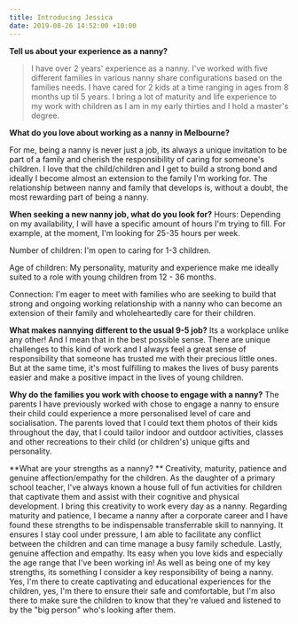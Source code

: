 ```yaml
---
title: Introducing Jessica
date: 2019-08-26 14:52:00 +10:00
---
```


**Tell us about your experience as a nanny?**

> I have over 2 years' experience as a nanny. I've worked with five different families in various nanny share configurations based on the families needs. I have cared for 2 kids at a time ranging in ages from 8 months up til 5 years. I bring a lot of maturity and life experience to my work with children as I am in my early thirties and I hold a master's degree. 

**What do you love about working as a nanny in Melbourne?**

For me, being a nanny is never just a job, its always a unique invitation to be part of a family and cherish the responsibility of caring for someone's children. I love that the child/children and I get to build a strong bond and ideally I become almost an extension to the family I'm working for. The relationship between nanny and family that develops is, without a doubt, the most rewarding part of being a nanny. 


**When seeking a new nanny job, what do you look for?**
Hours: Depending on my availability, I will have a specific amount of hours I'm trying to fill. For example, at the moment, I'm looking for 25-35 hours per week. 

Number of children: I'm open to caring for 1-3 children. 

Age of children: My personality, maturity and experience make me ideally suited to a role with young children from 12 - 36 months. 

Connection: I'm eager to meet with families who are seeking to build that strong and ongoing working relationship with a nanny who can become an extension of their family and wholeheartedly care for their children.


**What makes nannying different to the usual 9-5 job?** 
Its a workplace unlike any other! And I mean that in the best possible sense. There are unique challenges to this kind of work and I always feel a great sense of responsibility that someone has trusted me with their precious little ones. But at the same time, it's most fulfilling to makes the lives of busy parents easier and make a positive impact in the lives of young children. 


**Why do the families you work with choose to engage with a nanny?**
The parents I have previously worked with chose to engage a nanny to ensure their child could experience a more personalised level of care and socialisation. The parents loved that I could text them photos of their kids throughout the day, that I could tailor indoor and outdoor activities, classes and other recreations to their child (or children's) unique gifts and personality. 


**What are your strengths as a nanny? **
Creativity, maturity, patience and genuine affection/empathy for the children. As the daughter of a primary school teacher, I've always known a house full of fun activities for children that captivate them and assist with their cognitive and physical development. I bring this creativity to work every day as a nanny.  Regarding maturity and patience, I became a nanny after a corporate career and I have found these strengths to be indispensable transferrable skill to nannying. It ensures I stay cool under pressure, I am able to facilitate any conflict between the children and can time manage a busy family schedule. Lastly, genuine affection and empathy. Its easy when you love kids and especially the age range that I've been working in! As well as being one of my key strengths, its something I consider a key responsibility of being a nanny. Yes, I'm there to create captivating and educational experiences for the children, yes, I'm there to ensure their safe and comfortable, but I'm also there to make sure the children to know that they're valued and listened to by the "big person" who's looking after them. 